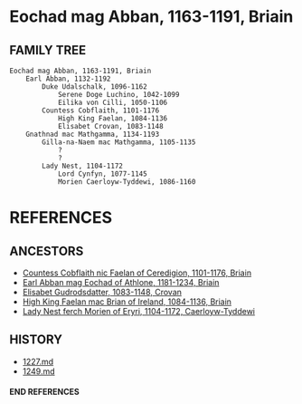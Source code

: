 # Eochad mag Abban, 1163-1191, Briain

## FAMILY TREE 
```
Eochad mag Abban, 1163-1191, Briain
	Earl Abban, 1132-1192
		Duke Udalschalk, 1096-1162
			Serene Doge Luchino, 1042-1099
			Eilika von Cilli, 1050-1106
		Countess Cobflaith, 1101-1176
			High King Faelan, 1084-1136
			Elisabet Crovan, 1083-1148		
	Gnathnad mac Mathgamma, 1134-1193
		Gilla-na-Naem mac Mathgamma, 1105-1135
			?
			?
		Lady Nest, 1104-1172
			Lord Cynfyn, 1077-1145
			Morien Caerloyw-Tyddewi, 1086-1160
```


# REFERENCES

## ANCESTORS
* [Countess Cobflaith nic Faelan of Ceredigion, 1101-1176, Briain](cobflaith_nic_faelan_1101.md)
* [Earl Abban mag Eochad of Athlone, 1181-1234, Briain](abban_mag_eochad_1181.md)
* [Elisabet Gudrodsdatter, 1083-1148, Crovan](elisabet_gudrodsdatter_1083.md)
* [High King Faelan mac Brian of Ireland, 1084-1136, Briain](faelan_mac_brian_1084.md)
* [Lady Nest ferch Morien of Eryri, 1104-1172, Caerloyw-Tyddewi](nest_ferch_morien_1104.md)

## HISTORY
* [1227.md](../h/1227.md)
* [1249.md](../h/1249.md)
#### END REFERENCES

